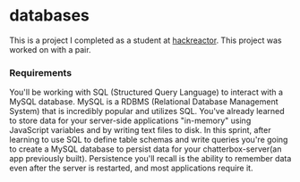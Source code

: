 # databases
This is a project I completed as a student at [hackreactor](http://hackreactor.com). This project was worked on with a pair.

### Requirements
You'll be working with SQL (Structured Query Language) to interact with a MySQL database. MySQL is a RDBMS (Relational Database Management System) that is incredibly popular and utilizes SQL.
You've already learned to store data for your server-side applications "in-memory" using JavaScript variables and by writing text files to disk. In this sprint, after learning to use SQL to define table schemas and write queries you're going to create a MySQL database to persist data for your chatterbox-server(an app previously built). Persistence you'll recall is the ability to remember data even after the server is restarted, and most applications require it.
